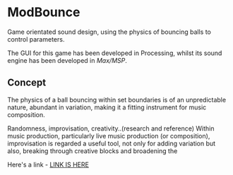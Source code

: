 # ModBounce
Game orientated sound design, using the physics of bouncing balls to control parameters.

The GUI for this game has been developed in Processing, whilst its sound engine has been developed in *Max/MSP*.


## Concept
The physics of a ball bouncing within set boundaries is of an unpredictable nature, abundant in variation, making it a fitting instrument for music composition.

Randomness, improvisation, creativity..(research and reference)
Within music production, particularly live music production (or composition), improvisation is regarded a useful tool, not only for adding variation but also, breaking through creative blocks and broadening the

Here's a link - [LINK IS HERE](https://www.google.co.uk)

